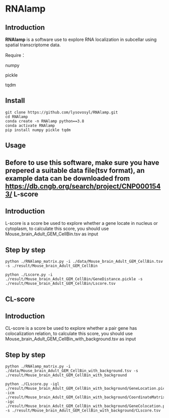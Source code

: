 RNAlamp
=======================================

Introduction
------------
**RNAlamp** is a software use to explore RNA localization in subcellar using spatial transcriptome data.

Require：

numpy

pickle

tqdm

Install
------------
```
git clone https://github.com/lysovosyl/RNAlamp.git
cd RNAlamp
conda create -n RNAlamp python==3.8
conda activate RNAlamp
pip install numpy pickle tqdm
```

Usage
------------
Before to use this software, make sure you have prepered a suitable data file(tsv format), an example data can be downloaded from https://db.cngb.org/search/project/CNP0001543/
L-score
-----------------
Introduction
-----------------
L-score is a score be used to explore whether a gene locate in nucleus or cytoplasm, to calculate this score, you should use Mouse_brain_Adult_GEM_CellBin.tsv as input

Step by step
-----------------

```
python ./RNAlamp_matrix.py -i ./data/Mouse_brain_Adult_GEM_CellBin.tsv -s ./result/Mouse_brain_Adult_GEM_CellBin
```

```
python ./Lscore.py -i ./result/Mouse_brain_Adult_GEM_CellBin/GeneDistance.pickle -s ./result/Mouse_brain_Adult_GEM_CellBin/Lscore.tsv
```



CL-score
-----------------
Introduction
-----------------
CL-score is a score be used to explore whether a pair gene has colocalization relation, to calculate this score, you should use Mouse_brain_Adult_GEM_CellBin_with_background.tsv as input

Step by step
-----------------

```
python ./RNAlamp_matrix.py -i ./data/Mouse_brain_Adult_GEM_CellBin_with_background.tsv -s ./result/Mouse_brain_Adult_GEM_CellBin_with_background
```

```
python ./CLscore.py -igl ./result/Mouse_brain_Adult_GEM_CellBin_with_background/GeneLocation.pickle -icm ./result/Mouse_brain_Adult_GEM_CellBin_with_background/CoordinateMatrix.pickle -igc ./result/Mouse_brain_Adult_GEM_CellBin_with_background/GeneColocation.pickle -s ./result/Mouse_brain_Adult_GEM_CellBin_with_background/CLscore.tsv
```



